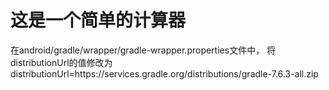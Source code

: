 # 这是一个简单的计算器


在android/gradle/wrapper/gradle-wrapper.properties文件中， 将distributionUrl的值修改为
distributionUrl=https\://services.gradle.org/distributions/gradle-7.6.3-all.zip

